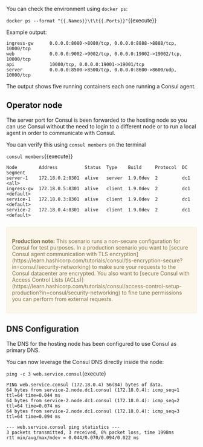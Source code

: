You can check the environment using `docker ps`:

`docker ps --format "{{.Names}}\t\t{{.Ports}}"`{{execute}}

Example output:

```
ingress-gw      0.0.0.0:8080->8080/tcp, 0.0.0.0:8888->8888/tcp, 10000/tcp
web             0.0.0.0:9002->9002/tcp, 0.0.0.0:19002->19002/tcp, 10000/tcp
api             10000/tcp, 0.0.0.0:19001->19001/tcp
server          0.0.0.0:8500->8500/tcp, 0.0.0.0:8600->8600/udp, 10000/tcp
```

The output shows five running containers each one running a Consul agent.

## Operator node

The server port for Consul is been forwarded to the hosting node so you can use Consul without the need to login to a different node or to run a local agent in order to communicate with Consul. 

You can verify this using `consul members` on the terminal

`consul members`{{execute}}

```
Node        Address          Status  Type    Build     Protocol  DC   Segment
server-1    172.18.0.2:8301  alive   server  1.9.0dev  2         dc1  <all>
ingress-gw  172.18.0.5:8301  alive   client  1.9.0dev  2         dc1  <default>
service-1   172.18.0.3:8301  alive   client  1.9.0dev  2         dc1  <default>
service-2   172.18.0.4:8301  alive   client  1.9.0dev  2         dc1  <default>
```

<div style="background-color:#fcf6ea; color:#866d42; border:1px solid #f8ebcf; padding:1em; border-radius:3px; margin:24px 0;">
  <p><strong>Production note:</strong> This scenario runs a non-secure configuration for Consul for test purposes. In a production scenario you want to [secure Consul agent communication with TLS encryption](https://learn.hashicorp.com/tutorials/consul/tls-encryption-secure?in=consul/security-networking) to make sure your requests to the Consul datacenter are encrypted. You also want to [secure Consul with Access Control Lists (ACLs)](https://learn.hashicorp.com/tutorials/consul/access-control-setup-production?in=consul/security-networking) to fine tune permissions you can perform from external requests.

</p></div>

## DNS Configuration

The DNS for the hosting node has been configured to use Consul as primary DNS.

You can now leverage the Consul DNS directly inside the node:

`ping -c 3 web.service.consul`{execute}

```plaintext
PING web.service.consul (172.18.0.4) 56(84) bytes of data.
64 bytes from service-2.node.dc1.consul (172.18.0.4): icmp_seq=1 ttl=64 time=0.044 ms
64 bytes from service-2.node.dc1.consul (172.18.0.4): icmp_seq=2 ttl=64 time=0.074 ms
64 bytes from service-2.node.dc1.consul (172.18.0.4): icmp_seq=3 ttl=64 time=0.094 ms

--- web.service.consul ping statistics ---
3 packets transmitted, 3 received, 0% packet loss, time 1998ms
rtt min/avg/max/mdev = 0.044/0.070/0.094/0.022 ms
```

